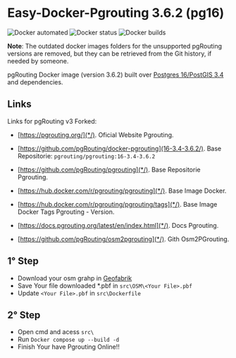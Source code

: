 # Easy-Docker-Pgrouting  3.6.2 (pg16)

![Docker automated](https://img.shields.io/docker/cloud/automated/pgrouting/pgrouting)
![Docker status](https://img.shields.io/docker/cloud/build/pgrouting/pgrouting)
![Docker builds](https://img.shields.io/docker/pulls/pgrouting/pgrouting)

**Note**: The outdated docker images folders for the unsupported pgRouting versions are removed, but they can be retrieved from the Git history, if needed by someone.

pgRouting Docker image (version 3.6.2) built over [Postgres 16/PostGIS 3.4](https://hub.docker.com/r/postgis/postgis) and dependencies.

## Links

Links for pgRouting v3 Forked:

- [https://pgrouting.org/](*/). Oficial Website Pgrouting.

- [https://github.com/pgRouting/docker-pgrouting](16-3.4-3.6.2/). Base Repositorie: `pgrouting/pgrouting:16-3.4-3.6.2`

- [https://github.com/pgRouting/pgrouting](*/). Base Repositorie Pgrouting.

- [https://hub.docker.com/r/pgrouting/pgrouting](*/). Base Image Docker.

- [https://hub.docker.com/r/pgrouting/pgrouting/tags](*/). Base Image Docker Tags Pgrouting - Version.

- [https://docs.pgrouting.org/latest/en/index.html](*/). Docs Pgrouting.

- [https://github.com/pgRouting/osm2pgrouting](*/). Gith Osm2PGrouting.

## 1° Step
 - Download your osm grahp in [Geofabrik](https://download.geofabrik.de/)
 - Save Your file downloaded *.pbf in `src\OSM\<Your File>.pbf`
 - Update `<Your File>.pbf` in `src\Dockerfile`

## 2° Step
 - Open cmd and acess `src\`
 - Run `Docker compose up --build -d`
 - Finish Your have Pgrouting Online!!